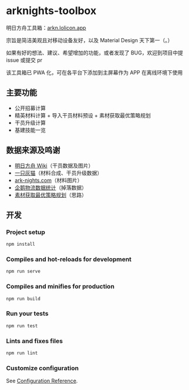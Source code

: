 # arknights-toolbox

明日方舟工具箱：[arkn.lolicon.app](https://arkn.lolicon.app)

宗旨是简洁美观且对移动设备友好，以及 Material Design 天下第一（。）

如果有好的想法、建议、希望增加的功能，或者发现了 BUG，欢迎到项目中提 issue 或提交 pr

该工具箱已 PWA 化，可在各平台下添加到主屏幕作为 APP 在离线环境下使用

## 主要功能

- 公开招募计算
- 精英材料计算 + 导入干员材料预设 + 素材获取最优策略规划
- 干员升级计算
- 基建技能一览

## 数据来源及鸣谢

- [明日方舟 Wiki](http://wiki.joyme.com/arknights)（干员数据及图片）
- [一只灰猫](https://github.com/graueneko/graueneko.github.io)（材料合成、干员升级数据）
- [ark-nights.com](https://github.com/Houdou/arkgraph)（材料图片）
- [企鹅物流数据统计](https://penguin-stats.io/)（掉落数据）
- [素材获取最优策略规划](https://bbs.nga.cn/read.php?tid=17507710)（思路）

## 开发

### Project setup

```bash
npm install
```

### Compiles and hot-reloads for development

```bash
npm run serve
```

### Compiles and minifies for production

```bash
npm run build
```

### Run your tests

```bash
npm run test
```

### Lints and fixes files

```bash
npm run lint
```

### Customize configuration

See [Configuration Reference](https://cli.vuejs.org/config/).
